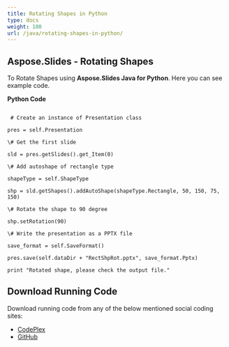 ```yaml
---
title: Rotating Shapes in Python
type: docs
weight: 100
url: /java/rotating-shapes-in-python/
---
```


## **Aspose.Slides - Rotating Shapes**
To Rotate Shapes using **Aspose.Slides Java for Python**. Here you can see example code.

**Python Code**

```

 # Create an instance of Presentation class

pres = self.Presentation

\# Get the first slide

sld = pres.getSlides().get_Item(0)

\# Add autoshape of rectangle type

shapeType = self.ShapeType

shp = sld.getShapes().addAutoShape(shapeType.Rectangle, 50, 150, 75, 150)

\# Rotate the shape to 90 degree

shp.setRotation(90)

\# Write the presentation as a PPTX file

save_format = self.SaveFormat()

pres.save(self.dataDir + "RectShpRot.pptx", save_format.Pptx)

print "Rotated shape, please check the output file."

```
## **Download Running Code**
Download running code from any of the below mentioned social coding sites:

- [CodePlex](https://asposeslidesjavapython.codeplex.com/releases/view/620922)
- [GitHub](https://github.com/aspose-slides/Aspose.Slides-for-Java/releases/tag/Aspose.Slides_Java_for_Python-v1.0)
